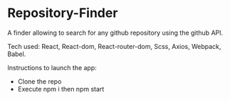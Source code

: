 # Repository-Finder

A finder allowing to search for any github repository using the github API.

Tech used: React, React-dom, React-router-dom, Scss, Axios, Webpack, Babel.

Instructions to launch the app:
- Clone the repo
- Execute npm i then npm start
